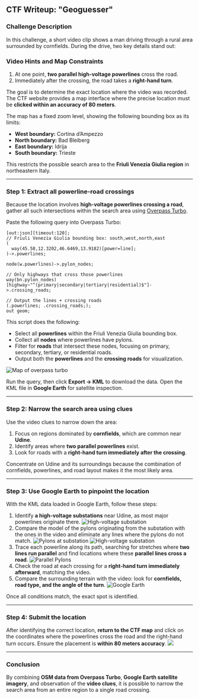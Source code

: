 ## CTF Writeup: "Geoguesser"

### Challenge Description

In this challenge, a short video clip shows a man driving through a rural area surrounded by cornfields. During the drive, two key details stand out:

### Video Hints and Map Constraints

1. At one point, **two parallel high-voltage powerlines** cross the road.
2. Immediately after the crossing, the road takes a **right-hand turn**.

The goal is to determine the exact location where the video was recorded. The CTF website provides a map interface where the precise location must be **clicked within an accuracy of 80 meters**.

The map has a fixed zoom level, showing the following bounding box as its limits:

* **West boundary:** Cortina d’Ampezzo
* **North boundary:** Bad Bleiberg
* **East boundary:** Idrija
* **South boundary:** Trieste

This restricts the possible search area to the **Friuli Venezia Giulia region** in northeastern Italy.

---

### Step 1: Extract all powerline-road crossings

Because the location involves **high-voltage powerlines crossing a road**, gather all such intersections within the search area using [Overpass Turbo](https://overpass-turbo.eu/).

Paste the following query into Overpass Turbo:

```
[out:json][timeout:120];
// Friuli Venezia Giulia bounding box: south,west,north,east
(
  way(45.58,12.3202,46.6469,13.9182)[power=line];
)->.powerlines;

node(w.powerlines)->.pylon_nodes;

// Only highways that cross those powerlines
way(bn.pylon_nodes)[highway~"^(primary|secondary|tertiary|residential)$"]->.crossing_roads;

// Output the lines + crossing roads
(.powerlines; .crossing_roads;);
out geom;
```

This script does the following:

* Select all **powerlines** within the Friuli Venezia Giulia bounding box.
* Collect all **nodes** where powerlines have pylons.
* Filter for **roads** that intersect these nodes, focusing on primary, secondary, tertiary, or residential roads.
* Output both the **powerlines** and the **crossing roads** for visualization.

![Map of overpass turbo](turbo_map.png)

Run the query, then click **Export → KML** to download the data. Open the KML file in **Google Earth** for satellite inspection.

---

### Step 2: Narrow the search area using clues

Use the video clues to narrow down the area:

1. Focus on regions dominated by **cornfields**, which are common near **Udine**.
2. Identify areas where **two parallel powerlines** exist.
3. Look for roads with a **right-hand turn immediately after the crossing**.

Concentrate on Udine and its surroundings because the combination of cornfields, powerlines, and road layout makes it the most likely area.

---

### Step 3: Use Google Earth to pinpoint the location

With the KML data loaded in Google Earth, follow these steps:

1. Identify **a high-voltage substations** near Udine, as most major powerlines originate there.
![High-voltage substation](high_voltage_distribution_plant_1.png)
2. Compare the model of the pylons originating from the substation with the ones in the video and eliminate any lines where the pylons do not match.
![Pylons at substation](compare_pylons.png)
![High-voltage substation](high_voltage_distribution_plant_2.png)
3. Trace each powerline along its path, searching for stretches where **two lines run parallel** and find locations where these **parallel lines cross a road**.
![Parallel Pylons](parallel_pylons.png)
4. Check the road at each crossing for a **right-hand turn immediately afterward**, matching the video.
5. Compare the surrounding terrain with the video: look for **cornfields, road type, and the angle of the turn**.
![Google Earth](google_earth_final.png)

Once all conditions match, the exact spot is identified.

---

### Step 4: Submit the location

After identifying the correct location, **return to the CTF map** and click on the coordinates where the powerlines cross the road and the right-hand turn occurs. Ensure the placement is **within 80 meters accuracy**.
![](map_final.png)

---

### Conclusion

By combining **OSM data from Overpass Turbo**, **Google Earth satellite imagery**, and observation of the **video clues**, it is possible to narrow the search area from an entire region to a single road crossing.